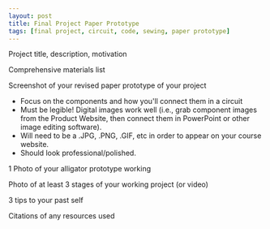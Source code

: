 ```yaml
---
layout: post
title: Final Project Paper Prototype
tags: [final project, circuit, code, sewing, paper prototype]
---
```

Project title, description, motivation

Comprehensive materials list

Screenshot of your revised paper prototype of your project
- Focus on the components and how you'll connect them in a circuit
- Must be legible! Digital images work well (i.e., grab component images from the Product Website, then connect them in PowerPoint or other image editing software).
- Will need to be a .JPG, .PNG, .GIF, etc in order to appear on your course website.
- Should look professional/polished.

1 Photo of your alligator prototype working

Photo of at least 3 stages of your working project (or video)

3 tips to your past self

Citations of any resources used
